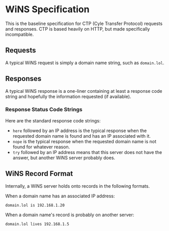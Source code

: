 # WiNS Specification

This is the baseline specification for CTP (Cyle Transfer Protocol) requests and responses. CTP is based heavily on HTTP, but made specifically incompatible.

## Requests

A typical WiNS request is simply a domain name string, such as `domain.lol`.

## Responses

A typical WiNS response is a one-liner containing at least a response code string and hopefully the information requested (if available).

### Response Status Code Strings

Here are the standard response code strings:

- `here` followed by an IP address is the typical response when the requested domain name is found and has an IP associated with it.
- `nope` is the typical response when the requested domain name is not found for whatever reason.
- `try` followed by an IP address means that this server does not have the answer, but another WiNS server probably does.

## WiNS Record Format

Internally, a WiNS server holds onto records in the following formats.

When a domain name has an associated IP address:

    domain.lol is 192.168.1.20

When a domain name's record is probably on another server:

    domain.lol lives 192.168.1.5